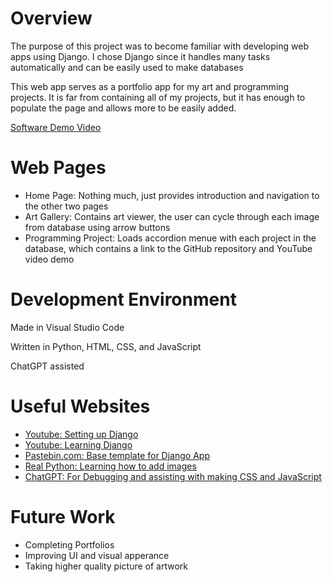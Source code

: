 # Overview

The purpose of this project was to become familiar with developing web apps using Django. I chose Django since it handles many tasks automatically and can be easily used to make databases

This web app serves as a portfolio app for my art and programming projects. It is far from containing all of my projects, but it has enough to populate the page and allows more to be easily added.

[Software Demo Video](http://youtube.link.goes.here)

# Web Pages

* Home Page: Nothing much, just provides introduction and navigation to the other two pages
* Art Gallery: Contains art viewer, the user can cycle through each image from database using arrow buttons
* Programming Project: Loads accordion menue with each project in the database, which contains a link to the GitHub repository and YouTube video demo

# Development Environment

Made in Visual Studio Code

Written in Python, HTML, CSS, and JavaScript

ChatGPT assisted

# Useful Websites

* [Youtube: Setting up Django](https://www.youtube.com/watch?v=qN_0EZ8M20Q)
* [Youtube: Learning Django](https://www.youtube.com/watch?v=nGIg40xs9e4)
* [Pastebin.com: Base template for Django App](https://pastebin.com/AMzZVL12)
* [Real Python: Learning how to add images](https://realpython.com/get-started-with-django-1/#upload-images)
* [ChatGPT: For Debugging and assisting with making CSS and JavaScript](https://chatgpt.com)

# Future Work

* Completing Portfolios
* Improving UI and visual apperance
* Taking higher quality picture of artwork